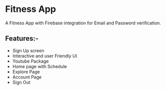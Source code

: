 # Fitness App

A Fitness App with Firebase integration for Email and Password verification.

## Features:-
- Sign Up screen
- Interactive and user Friendly UI
- Youtube Package
- Home page with Schedule
- Explore Page
- Account Page
- Sign Out

